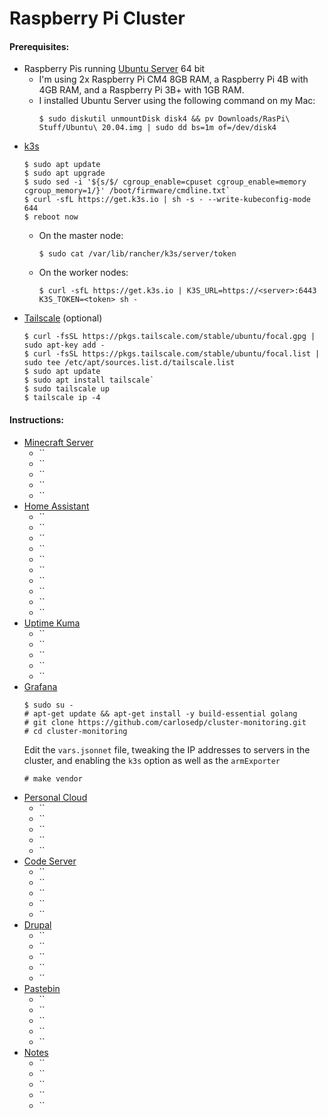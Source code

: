 # Raspberry Pi Cluster
#### Prerequisites:
- Raspberry Pis running [Ubuntu Server]() 64 bit
    - I'm using 2x Raspberry Pi CM4 8GB RAM, a Raspberry Pi 4B with 4GB RAM, and a Raspberry Pi 3B+ with 1GB RAM.
    - I installed Ubuntu Server using the following command on my Mac:
        ``` console
        $ sudo diskutil unmountDisk disk4 && pv Downloads/RasPi\ Stuff/Ubuntu\ 20.04.img | sudo dd bs=1m of=/dev/disk4
        ```
- [k3s]()
    ```console
    $ sudo apt update
    $ sudo apt upgrade
    $ sudo sed -i '${s/$/ cgroup_enable=cpuset cgroup_enable=memory cgroup_memory=1/}' /boot/firmware/cmdline.txt`
    $ curl -sfL https://get.k3s.io | sh -s - --write-kubeconfig-mode 644
    $ reboot now
    ```
    - On the master node:
        ```console
        $ sudo cat /var/lib/rancher/k3s/server/token
    - On the worker nodes:
        ```console
        $ curl -sfL https://get.k3s.io | K3S_URL=https://<server>:6443 K3S_TOKEN=<token> sh -
        ```
- [Tailscale]() (optional)
    ```console
    $ curl -fsSL https://pkgs.tailscale.com/stable/ubuntu/focal.gpg | sudo apt-key add -
    $ curl -fsSL https://pkgs.tailscale.com/stable/ubuntu/focal.list | sudo tee /etc/apt/sources.list.d/tailscale.list
    $ sudo apt update
    $ sudo apt install tailscale`
    $ sudo tailscale up
    $ tailscale ip -4
    ```
#### Instructions:
- [Minecraft Server]()
	- ``
	- ``
	- ``
	- ``
	- ``
- [Home Assistant](https://home-assistant.io/)
    - ``
    - ``
    - ``
    - ``
    - ``
	- ``
	- ``
	- ``
	- ``
	- ``
- [Uptime Kuma](https://github.com/louislam/uptime-kuma)
	- ``
	- ``
	- ``
	- ``
	- ``
- [Grafana](https://github.com/carlosedp/cluster-monitoring)
    ```console
    $ sudo su -
    # apt-get update && apt-get install -y build-essential golang
    # git clone https://github.com/carlosedp/cluster-monitoring.git
    # cd cluster-monitoring
    ```
    Edit the `vars.jsonnet` file, tweaking the IP addresses to servers in the cluster, and enabling the `k3s` option as well as the `armExporter`
    ```console
    # make vendor
- [Personal Cloud]()
	- ``
	- ``
	- ``
	- ``
	- ``
- [Code Server]()
	- ``
	- ``
	- ``
	- ``
	- ``
- [Drupal](https://drupal.org/)
	- ``
	- ``
    - ``
	- ``
	- ``
- [Pastebin]()
	- ``
	- ``
	- ``
	- ``
	- ``
- [Notes]()
	- ``
    - ``
	- ``
	- ``
	- ``
